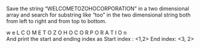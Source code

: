  Save the string “WELCOMETOZOHOCORPORATION” in a two dimensional array and search for substring like “too” in the two dimensional string both from left to right and from top to bottom.

w    e    L    C    O
M    E    T    O    Z
O    H    O    C    O
R    P    O    R    A
T    I    O    n      
And print the start and ending index as Start index : <1,2> End index: <3, 2>
